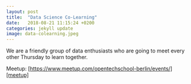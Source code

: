 ```yaml
---
layout: post
title:  "Data Science Co-Learning"
date:   2018-08-21 11:15:24 +0200
categories: jekyll update
image: data-colearning.jpeg
---
```

We are a friendly group of data enthusiasts who are going to meet every other Thursday to learn together.

Meetup: [https://www.meetup.com/opentechschool-berlin/events/][meetup]

[meetup]:   https://www.meetup.com/opentechschool-berlin/events/
